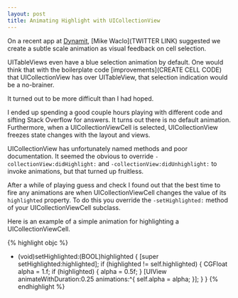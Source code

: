 ```yaml
---
layout: post
title: Animating Highlight with UICollectionView
---
```

On a recent app at [Dynamit](http://dynamit.us), [Mike Waclo](TWITTER LINK) suggested we create a subtle scale animation as visual feedback on cell selection.

UITableViews even have a blue selection animation by default. One would think that with the boilerplate code [improvements](CREATE CELL CODE) that UICollectionView has over UITableView, that selection indication would be a no-brainer. 

It turned out to be more difficult than I had hoped.

I ended up spending a good couple hours playing with different code and sifting Stack Overflow for answers. It turns out there is no default animation. Furthermore, when a UICollectionViewCell is selected, UICollectionView freezes state changes with the layout and views.

UICollectionView has unfortunately named methods and poor documentation. It seemed the obvious to override ```-collectionView:didHighlight:``` and ```-collectionView:didUnhighlight:``` to invoke animations, but that turned up fruitless.

After a while of playing guess and check I found out that the best time to fire any animations are when UICollectionViewCell changes the value of its ```highlighted``` property. To do this you override the ```-setHighlighted:``` method of your UICollectionViewCell subclass.

Here is an example of a simple animation for highlighting a UICollectionViewCell.

{% highlight objc %}
- (void)setHighlighted:(BOOL)highlighted {
    [super setHighlighted:highlighted];
    if (highlighted != self.highlighted) {
        CGFloat alpha = 1.f;
        if (highlighted) {
            alpha = 0.5f;
        }
        [UIView animateWithDuration:0.25 animations:^{
            self.alpha = alpha;
        }];
    }
}
{% endhighlight %}